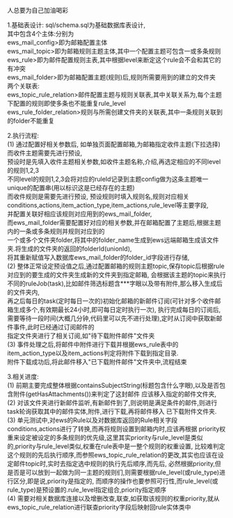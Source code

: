 人总要为自己加油喝彩


1.基础表设计:
sql/schema.sql为基础数据库表设计,  
其中包含4个主体:分别为  
ews_mail_config>即为邮箱配置主体    
ews_mail_topic>即为邮箱规则主题主体,其中一个配置主题可包含一或多条规则 
ews_rule>即为邮件配置规则主表,其中根据level来断定这个rule会不会和其它的有冲突    
ews_mail_folder>即为邮箱配置主题(规则)后,规则所需要用到的建立的文件夹    
两个关联表:  
ews_topic_rule_relation>邮件配置主题与规则关联表,其中关联关系为,每个主题下配置的规则即使多条也不能重复rule_level  
ews_rule_folder_relation>规则与所需创建文件夹的关联表,其中一条规则关联到的folder不能重复    

2.执行流程:     
(1)
通过配置好相关参数后, 
如单独页面配置邮箱,为邮箱指定收件主题(下拉选择)   
而收件主题需要先进行预设,   
预设时是先填入收件主题相关参数,如收件主题名称,介绍,再选定相应的不同level的规则1,2,3    
不同level的规则1,2,3会将对应的ruleId记录到主题config做为这条主题唯一unique的配置串(用以标识这是已经存在的主题)     
而收件规则是需要先进行预设,
预设规则时填入规则名,规则对应相关conditions,actions,item_action_type,item_actions,rule_level等主要字段,  
并配置关联好相应该规则对应用到的ews_mail_folder,    
而ews_mail_folder需要配置好对应的相关参数,并在邮箱配置了主题后,根据主题内的一条或多条规则并规则对应到的    
一个或多个文件夹folder,将其中的folder_name生成到ews远端邮箱生成该文件夹.将生成的文件夹的返回的folderId(unionId),    
将其重新赋值写入数据库ews_mail_folder的folder_id字段进行存储,  
(2) 
整体正常设定预设值之后,通过配置邮箱的规则主题topic,保存topic后根据rule对应到的要生成的文件夹生成新的文件夹到指定邮箱, 
会根据该主题的topic来执行不同的ruleJob(task),比如邮件筛选标题含***字眼以及带有附件,那么移入生成后的文件夹内,  
再之后每日的task(定时每日一次的)初始化邮箱的新邮件订阅(可针对多个收件邮箱生成多个,有效期最长24小时,即可每日定时执行一次), 
执行完成每日的订阅后,需要等待一段时间(大概几分钟,代码里可以先不进行处理),定时从订阅中获取新邮件事件,此时已经通过订阅邮件的    
指定文件夹进行了相关订阅,如"待下载附件邮件"文件夹  
(3)
事件处理之后,将邮件中附件进行下载并根据ews_rule表中的item_action_type以及item_actions判定将附件下载到指定目录.  
附件下载成功后,将此邮件移入"已下载附件邮件"文件夹中,流程结束

3.相关进度:     
(1)
前期主要完成整体根据containsSubjectString(标题包含什么字眼),以及是否包含附件(getHasAttachments())来判定了这封邮件
应该移入指定的邮件文件夹,       
(2)
对该文件夹进行新邮件监听,有新邮件到了,则说明是满足条件的邮件,则进行task轮询获取其中的邮件实体,附件,进行下载,再将邮件移入
已下载附件文件夹.       
(3)
单元测试中,对ews的Rule以及对数据库返回的Rule相关字段conditions,actions进行了转换,而再将规则设置到邮箱内时,应该再根据
priority权重来设定被设定的多条规则的优先级,这里其实priority与rule_level是类似的,priority与rule_level类似,权重在rule表中是一整个规则的权重设置,
比较难判定这个规则的先后执行顺序,而参照ews_topic_rule_relation的更改,其实也应该在设定邮件topic时,实时去指定选中规则的执行先后顺序,而先后,
必然根据priority,但是否是可以放到一起做为同一主题的规则们,则需要根据rule_level(或rule_type)进行区分,即是说,priority是指定的,
而顺序的操作也要参照可行性,而rule_level(或rule_type)是预设置的.rule_level指定组合,priority指定顺序          
(4)
需要对相关数据库连接以及增删改查,联查,如获取该规则的权重priority,就从ews_topic_rule_relation进行联查priority字段后映射回rule实体类中

